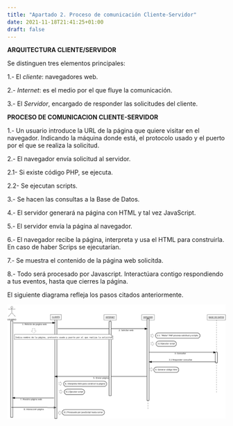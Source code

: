 ```yaml
---
title: "Apartado 2. Proceso de comunicación Cliente-Servidor"
date: 2021-11-18T21:41:25+01:00
draft: false
---
```


**ARQUITECTURA CLIENTE/SERVIDOR**

Se distinguen tres elementos principales:

1.- El _cliente_: navegadores web.

2.- _Internet_: es el medio por el que fluye la comunicación.

3.- El _Servidor_, encargado de responder las solicitudes del cliente.

**PROCESO DE COMUNICACION CLIENTE-SERVIDOR**

1.-  Un usuario introduce la URL  de la página que quiere visitar en el navegador. Indicando la máquina donde está, el protocolo usado y el puerto por el que se realiza la solicitud.

2.-  El navegador envía solicitud al servidor.

2.1- Si existe código PHP, se ejecuta.
    
2.2- Se ejecutan scripts.
    
3.-  Se hacen las consultas a la Base de Datos.

4.-  El servidor generará na página con HTML y tal vez JavaScript.

5.-  El servidor envía la página al navegador.

6.-  El navegador recibe la página, interpreta y usa el HTML para construirla. En caso de haber Scrips se ejecutarían.

7.-  Se muestra el contenido de la página web solicitda.

8.-  Todo será procesado por Javascript. Interactúara contigo respondiendo a tus eventos, hasta que cierres la página.

El siguiente diagrama refleja los pasos citados anteriormente.


![Proceso de carga](/static/images/proceso_carga_web.png)



